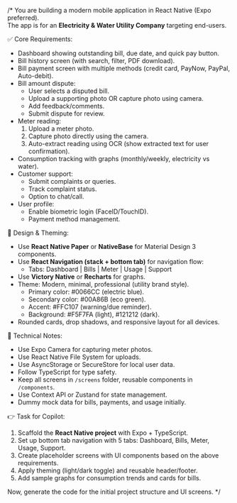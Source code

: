 /*
You are building a modern mobile application in React Native (Expo preferred).  
The app is for an **Electricity & Water Utility Company** targeting end-users.  

✅ Core Requirements:
- Dashboard showing outstanding bill, due date, and quick pay button.
- Bill history screen (with search, filter, PDF download).
- Bill payment screen with multiple methods (credit card, PayNow, PayPal, Auto-debit).
- Bill amount dispute:
   - User selects a disputed bill.
   - Upload a supporting photo OR capture photo using camera.
   - Add feedback/comments.
   - Submit dispute for review.
- Meter reading:
   1. Upload a meter photo.
   2. Capture photo directly using the camera.
   3. Auto-extract reading using OCR (show extracted text for user confirmation).
- Consumption tracking with graphs (monthly/weekly, electricity vs water).
- Customer support:
   - Submit complaints or queries.
   - Track complaint status.
   - Option to chat/call.
- User profile:
   - Enable biometric login (FaceID/TouchID).
   - Payment method management.


🎨 Design & Theming:
- Use **React Native Paper** or **NativeBase** for Material Design 3 components.
- Use **React Navigation (stack + bottom tab)** for navigation flow:
   - Tabs: Dashboard | Bills | Meter | Usage | Support
- Use **Victory Native** or **Recharts** for graphs.
- Theme: Modern, minimal, professional (utility brand style).
   - Primary color: #0066CC (electric blue).
   - Secondary color: #00A86B (eco green).
   - Accent: #FFC107 (warning/due reminder).
   - Background: #F5F7FA (light), #121212 (dark).
- Rounded cards, drop shadows, and responsive layout for all devices.

🔧 Technical Notes:
- Use Expo Camera for capturing meter photos.
- Use React Native File System for uploads.
- Use AsyncStorage or SecureStore for local user data.
- Follow TypeScript for type safety.
- Keep all screens in `/screens` folder, reusable components in `/components`.
- Use Context API or Zustand for state management.
- Dummy mock data for bills, payments, and usage initially.

👉 Task for Copilot:
1. Scaffold the **React Native project** with Expo + TypeScript.
2. Set up bottom tab navigation with 5 tabs: Dashboard, Bills, Meter, Usage, Support.
3. Create placeholder screens with UI components based on the above requirements.
4. Apply theming (light/dark toggle) and reusable header/footer.
5. Add sample graphs for consumption trends and cards for bills.

Now, generate the code for the initial project structure and UI screens.
*/

<!-- Copilot: Implement the above core requirements as a React Native (Expo + TypeScript) mobile app.
- Scaffold the project structure.
- Set up bottom tab navigation: Dashboard, Bills, Dispute, Meter, Usage, Support, Profile.
- Create placeholder screens with proper UI components for each requirement.
- For Dispute screen: allow photo upload OR capture via camera, add feedback text, and a submit button.
- Use React Native Paper for theming (Material Design 3) with light/dark mode support.
- Add sample data for bills, payments, and usage.
-->
